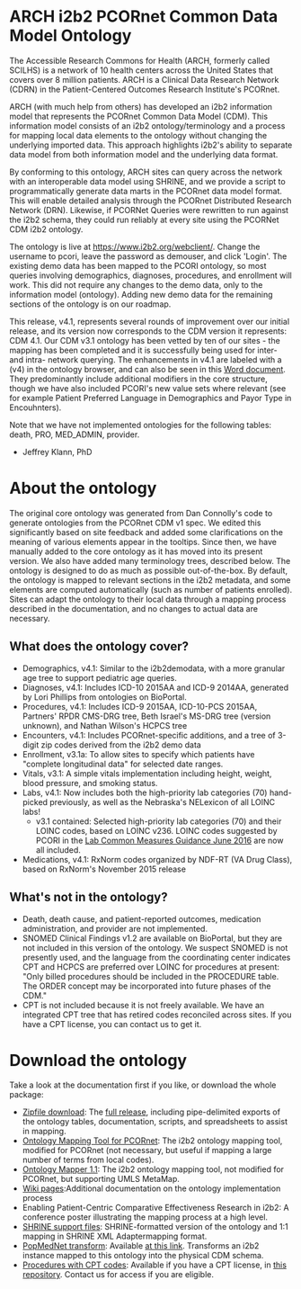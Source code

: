 # ARCH i2b2 PCORnet Common Data Model Ontology

The Accessible Research Commons for Health (ARCH, formerly called SCILHS) is a network of 10 health centers across the United States that covers over 8 million patients. ARCH is a Clinical Data Research Network (CDRN) in the Patient-Centered Outcomes Research Institute's PCORnet.

ARCH (with much help from others) has developed an i2b2 information model that represents the PCORnet Common Data Model (CDM). This information model consists of an i2b2 ontology/terminology and a process for mapping local data elements to the ontology without changing the underlying imported data. This approach highlights i2b2's ability to separate data model from both information model and the underlying data format.

By conforming to this ontology, ARCH sites can query across the network with an interoperable data model using SHRINE, and we provide a script to programmatically generate data marts in the PCORnet data model format. This will enable detailed analysis through the PCORnet Distributed Research Network (DRN). Likewise, if PCORNet Queries were rewritten to run against the i2b2 schema, they could run reliably at every site using the PCORNet CDM i2b2 ontology.

The ontology is live at https://www.i2b2.org/webclient/. Change the username to pcori, leave the password as demouser, and click 'Login'. The existing demo data has been mapped to the PCORI ontology, so most queries involving demographics, diagnoses, procedures, and enrollment will work. This did not require any changes to the demo data, only to the information model (ontology). Adding new demo data for the remaining sections of the ontology is on our roadmap.

This release, v4.1, represents several rounds of improvement over our initial release, and its version now corresponds to the CDM version it represents: CDM 4.1. Our CDM v3.1 ontology has been vetted by ten of our sites - the mapping has been completed and it is successfully being used for inter- and intra- network querying. The enhancements in v4.1 are labeled with a (v4) in the ontology browser, and can also be seen in this [Word document](https://github.com/ARCH-commons/arch-ontology/blob/master/Documentation/CDM%20v4.0%20Ontology%20and%20Transform%20Summary.docx). They predominantly include additional modifiers in the core structure, though we have also included PCORI's new value sets where relevant (see for example Patient Preferred Language in Demographics and Payor Type in Encouhnters).

Note that we have not implemented ontologies for the following tables: death, PRO, MED_ADMIN, provider.

- Jeffrey Klann, PhD

# About the ontology

The original core ontology was generated from Dan Connolly's code to generate ontologies from the PCORnet CDM v1 spec. We  edited this significantly based on site feedback and added some clarifications on the meaning of various elements appear in the tooltips. Since then, we have manually added to the core ontology as it has moved into its present version. We also have added many terminology trees, described below. The ontology is designed to do as much as possible out-of-the-box. By default, the ontology is mapped to relevant sections in the i2b2 metadata, and some elements are computed automatically (such as number of patients enrolled). Sites can adapt the ontology to their local data through a mapping process described in the documentation, and no changes to actual data are necessary.

## What does the ontology cover?
* Demographics, v4.1: Similar to the i2b2demodata, with a more granular age tree to support pediatric age queries.
* Diagnoses, v4.1: Includes ICD-10 2015AA and ICD-9 2014AA, generated by Lori Phillips from ontologies on BioPortal.
* Procedures, v4.1: Includes ICD-9 2015AA, ICD-10-PCS 2015AA, Partners' RPDR CMS-DRG tree, Beth Israel's MS-DRG tree (version unknown), and Nathan Wilson's HCPCS tree
* Encounters, v4.1: Includes PCORnet-specific additions, and a tree of 3-digit zip codes derived from the i2b2 demo data
* Enrollment, v3.1a: To allow sites to specify which patients have "complete longitudinal data" for selected date ranges.
* Vitals, v3.1: A simple vitals implementation including height, weight, blood pressure, and smoking status.
* Labs, v4.1: Now includes both the high-priority lab categories (70) hand-picked previously, as well as the Nebraska's NELexicon of all LOINC labs! 
  * v3.1 contained: Selected high-priority lab categories (70) and their LOINC codes, based on LOINC v236. LOINC codes suggested by PCORI in the [Lab Common Measures Guidance June 2016](https://github.com/CDMFORUM/CDM-GUIDANCE/blob/master/2016-June-1_PCORnet%20Lab%20Common%20Measures_LOINC.xlsx) are now all included.
* Medications, v4.1:  RxNorm codes organized by NDF-RT (VA Drug Class), based on RxNorm's November 2015 release

## What's not in the ontology?
* Death, death cause, and patient-reported outcomes, medication administration, and provider are not implemented.
* SNOMED Clinical Findings v1.2 are available on BioPortal, but they are not included in this version of the ontology. We suspect SNOMED is not presently used, and the language from the coordinating center indicates CPT and HCPCS are preferred over LOINC for procedures at present: "Only billed procedures should be included in the PROCEDURE table. The ORDER concept may be incorporated into future phases of the CDM." 
* CPT is not included because it is not freely available. We have an integrated CPT tree that has retired codes reconciled across sites. If you have a CPT license, you can contact us to get it.
 
# Download the ontology
Take a look at the documentation first if you like, or download the whole package:
* [Zipfile download](https://github.com/ARCH-commons/arch-ontology/releases): The [full release](https://github.com/SCILHS/scilhs-ontology/releases), including pipe-delimited exports of the ontology tables, documentation, scripts, and spreadsheets to assist in mapping. 
* [Ontology Mapping Tool for PCORnet](https://community.i2b2.org/wiki/display/NCBO/PCORI+Mapping+Tools+version+1.0): The i2b2 ontology mapping tool, modified for PCORnet (not necessary, but useful if mapping a large number of terms from local codes).
* [Ontology Mapper 1.1](https://community.i2b2.org/wiki/display/NCBO/Mapping+tools+version+1.1): The i2b2 ontology mapping tool, not modified for PCORnet, but supporting UMLS MetaMap.
* [Wiki pages](https://github.com/ARCH-commons/arch-ontology/wiki):Additional documentation on the ontology implementation process
* Enabling Patient-Centric Comparative Effectiveness Research in i2b2: A conference poster illustrating the mapping process at a high level.
* [SHRINE support files](https://open.med.harvard.edu/svn/shrine-ontology/PCORI/releases): SHRINE-formatted version of the ontology and 1:1 mapping in SHRINE  XML Adaptermapping format. 
* [PopMedNet transform](https://github.com/SCILHS/i2p-transform/): Available [at this link](https://github.com/SCILHS/i2p-transform/). Transforms an i2b2 instance mapped to this ontology into the physical CDM schema.
* [Procedures with CPT codes](https://github.com/SCILHS/ontology-private): Available if you have a CPT license, in [this repository](https://github.com/SCILHS/ontology-private). Contact us for access if you are eligible.
